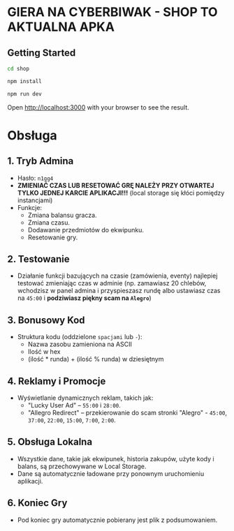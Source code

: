 # GIERA NA CYBERBIWAK - SHOP TO AKTUALNA APKA

## Getting Started

```bash
cd shop

npm install

npm run dev
```

Open [http://localhost:3000](http://localhost:3000) with your browser to see the result.

# Obsługa

## 1. Tryb Admina
- Hasło: `n1gg4`
- **ZMIENIAĆ CZAS LUB RESETOWAĆ GRĘ NALEŻY PRZY OTWARTEJ TYLKO JEDNEJ KARCIE APLIKACJI!!!** (local storage się kłóci pomiędzy instancjami)
- Funkcje:
  - Zmiana balansu gracza.
  - Zmiana czasu.
  - Dodawanie przedmiotów do ekwipunku.
  - Resetowanie gry.

## 2. Testowanie
- Działanie funkcji bazujących na czasie (zamówienia, eventy) najlepiej testować zmieniając czas w adminie (np. zamawiasz 20 chlebów, wchodzisz w panel admina i przyspieszasz rundę albo ustawiasz czas na `45:00` i **podziwiasz piękny scam na `Alegro`**)

## 3. Bonusowy Kod
- Struktura kodu (oddzielone `spacjami` lub `-`):
    - Nazwa zasobu zamieniona na ASCII 
    - Ilość w hex
    - (ilość * runda) + (ilość % runda) w dziesiętnym

## 4. Reklamy i Promocje
- Wyświetlanie dynamicznych reklam, takich jak:
  - "Lucky User Ad" – `55:00` i `28:00`.
  - "Allegro Redirect" – przekierowanie do scam stronki "Alegro" - `45:00`, `37:00`, `22:00`, `15:00`, `7:00`, `2:00`.

## 5. Obsługa Lokalna
- Wszystkie dane, takie jak ekwipunek, historia zakupów, użyte kody i balans, są przechowywane w Local Storage.
- Dane są automatycznie ładowane przy ponownym uruchomieniu aplikacji.

## 6. Koniec Gry
- Pod koniec gry automatycznie pobierany jest plik z podsumowaniem.